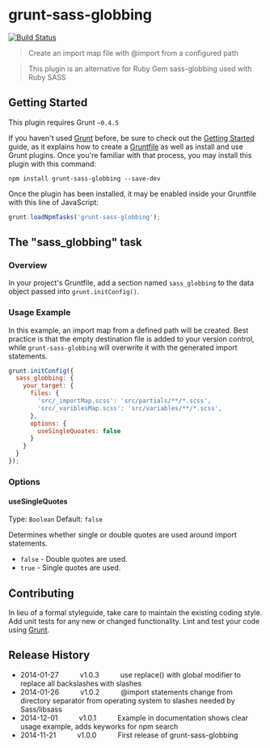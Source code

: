 # grunt-sass-globbing

[![Build Status](https://travis-ci.org/DennisBecker/grunt-sass-globbing.svg?branch=master)](https://travis-ci.org/DennisBecker/grunt-sass-globbing)

> Create an import map file with @import from a configured path

> This plugin is an alternative for Ruby Gem sass-globbing used with Ruby SASS

## Getting Started

This plugin requires Grunt `~0.4.5`

If you haven't used [Grunt](http://gruntjs.com/) before, be sure to check out the [Getting Started](http://gruntjs.com/getting-started) guide, as it explains how to create a [Gruntfile](http://gruntjs.com/sample-gruntfile) as well as install and use Grunt plugins. Once you're familiar with that process, you may install this plugin with this command:

```shell
npm install grunt-sass-globbing --save-dev
```

Once the plugin has been installed, it may be enabled inside your Gruntfile with this line of JavaScript:

```js
grunt.loadNpmTasks('grunt-sass-globbing');
```

## The "sass_globbing" task

### Overview

In your project's Gruntfile, add a section named `sass_globbing` to the data object passed into `grunt.initConfig()`.

### Usage Example

In this example, an import map from a defined path will be created. Best practice is that the empty destination file is added to your version control, while `grunt-sass-globbing` will overwrite it with the generated import statements.

```js
grunt.initConfig({
  sass_globbing: {
    your_target: {
      files: {
        'src/_importMap.scss': 'src/partials/**/*.scss',
        'src/_variblesMap.scss': 'src/variables/**/*.scss',
      },
      options: {
        useSingleQuoates: false
      }
    }
  }
});
```

### Options

#### useSingleQuotes
Type: `Boolean`
Default: `false`

Determines whether single or double quotes are used around import statements.

* `false` - Double quotes are used.
* `true` - Single quotes are used.

## Contributing

In lieu of a formal styleguide, take care to maintain the existing coding style. Add unit tests for any new or changed functionality. Lint and test your code using [Grunt](http://gruntjs.com/).

## Release History

*	2014-01-27   v1.0.3   use replace() with global modifier to replace all backslashes with slashes
*	2014-01-26   v1.0.2   @import statements change from directory separator from operating system to slashes needed by Sass/libsass
*	2014-12-01   v1.0.1   Example in documentation shows clear usage example, adds keyworks for npm search
*	2014-11-21   v1.0.0   First release of grunt-sass-globbing
